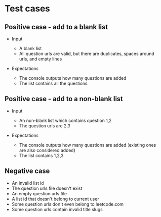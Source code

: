 # Test cases


## Positive case - add to a blank list

* Input
  * A blank list
  * All question urls are valid, but there are duplicates, spaces around urls, and empty lines

* Expectations
  * The console outputs how many questions are added
  * The list contains all the questions

## Positive case - add to a non-blank list

* Input
  * An non-blank list which contains question 1,2
  * The question urls are 2,3

* Expectations
  * The console outputs how many questions are added (existing ones are also considered added) 
  * The list contains 1,2,3


## Negative case

* An invalid list id
* The question urls file doesn't exist
* An empty question urls file
* A list id that doesn't belong to current user
* Some question urls don't even belong to leetcode.com
* Some question urls contain invalid title slugs